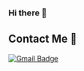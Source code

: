 ### Hi there 👋


##  Contact Me :speech_balloon:
 [![Gmail Badge](https://img.shields.io/badge/-marcelolamas19@gmail.com-c14438?style=flat-square&logo=Gmail&logoColor=white&link=mailto:marcelolamas19@gmail.com)](mailto:marcelolamas19@gmail.com) 

<!--
**samuk16/samuk16** is a ✨ _special_ ✨ repository because its `README.md` (this file) appears on your GitHub profile.

Here are some ideas to get you started:

- 🔭 I’m currently working on ...
- 🌱 I’m currently learning ...
- 👯 I’m looking to collaborate on ...
- 🤔 I’m looking for help with ...
- 💬 Ask me about ...
- 📫 How to reach me: ...
- 😄 Pronouns: ...
- ⚡ Fun fact: ...
-->
